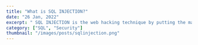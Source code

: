 ```yaml
---
title: "What is SQL INJECTION?"
date: "26 Jan, 2022"
excerpt: " SQL INJECTION is the web hacking technique by putting the malicious code in SQL statement via webpage input."
category: ["SQL", "Security"]
thumbnail: "/images/posts/sqlinjection.png"
---
```

